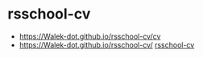 
# rsschool-cv
* https://Walek-dot.github.io/rsschool-cv/cv
* https://Walek-dot.github.io/rsschool-cv/
[rsschool-cv](https://Walek-dot.github.io/rsschool-cv/)
